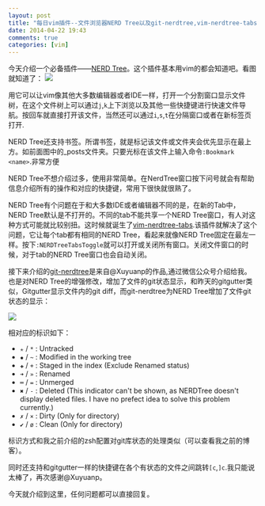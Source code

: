 ```yaml
---
layout: post
title: "每日vim插件--文件浏览器NERD Tree以及git-nerdtree,vim-nerdtree-tabs"
date: 2014-04-22 19:43
comments: true
categories: [vim]
---
```

今天介绍一个必备插件——[NERD Tree](https://github.com/scrooloose/nerdtree)。这个插件基本用vim的都会知道吧。看图就知道了：
![](http://ww2.sinaimg.cn/large/69d56e38gw1efoqvqpramj21gu12i46s.jpg)

用它可以让vim像其他大多数编辑器或者IDE一样，打开一个分割窗口显示文件树，在这个文件树上可以通过`j`,`k`上下浏览以及其他一些快捷键进行快速文件导航。按回车就直接打开该文件，当然还可以通过`i`,`s`,`t`在分隔窗口或者在新标签页打开.

<!--more-->

NERD Tree还支持书签。所谓书签，就是标记该文件或文件夹会优先显示在最上方。如前面图中的_posts文件夹。只要光标在该文件上输入命令`:Bookmark <name>`.非常方便

NERD Tree不想介绍过多，使用非常简单。在NerdTree窗口按下问号就会有帮助信息介绍所有的操作和对应的快捷键，常用下很快就很熟了。

NERD Tree有个问题在于和大多数IDE或者编辑器不同的是，在新的Tab中，NERD Tree默认是不打开的。不同的tab不能共享一个NERD Tree窗口，有人对这种方式可能就比较别扭。这时候就诞生了[vim-nerdtree-tabs](https://github.com/jistr/vim-nerdtree-tabs).该插件就解决了这个问题，它让每个tab都有相同的NERD Tree，看起来就像NERD Tree固定在最左一样。按下`:NERDTreeTabsToggle`就可以打开或关闭所有窗口。关闭文件窗口的时候，对于tab的NERD Tree窗口也会自动关闭。

接下来介绍的[git-nerdtree](https://github.com/Xuyuanp/git-nerdtree)是来自@Xuyuanp的作品,通过微信公众号介绍给我。也是对NERD Tree的增强修改，增加了文件的git状态显示，和昨天的gitgutter类似，Gitgutter显示文件内的git diff，而git-nerdtree为NERD Tree增加了文件git状态的显示：

![](https://camo.githubusercontent.com/3fe0388df11cb787f36e1fa108398fd3f757eef4/687474703a2f2f692e696d6775722e636f6d2f6a534377476a552e6769663f31)

相对应的标识如下：

* `✭` / `*` : Untracked
* `✹` / `~` : Modified in the working tree
* `✚` / `+` : Staged in the index (Exclude Renamed status)
* `➜` / `»` : Renamed
* `═` / `=` : Unmerged
* `✖` / `-` : Deleted (This indicator can't be shown, as NERDTree doesn't display deleted files. I have no prefect idea to solve this problem currently.)
* `✗` / `×` : Dirty (Only for directory)
* `✔` / `ø` : Clean (Only for directory)

标识方式和我之前介绍的zsh配置对git库状态的处理类似（可以查看我之前的博客）。

同时还支持和gitgutter一样的快捷键在各个有状态的文件之间跳转`[c`,`]c`.我只能说太棒了，再次感谢@Xuyuanp。

今天就介绍到这里，任何问题都可以直接回复。




